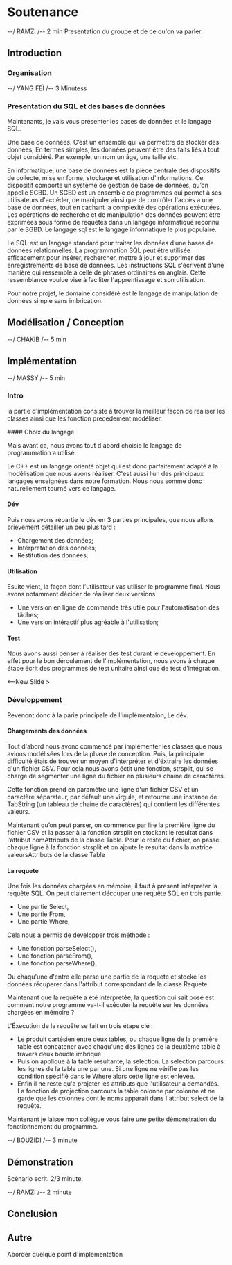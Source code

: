 # Soutenance

--/ RAMZI /-- 2 min
Presentation du groupe et de ce qu'on va parler.

## Introduction

### Organisation

--/ YANG FEÏ /-- 3 Minutess

### Presentation du SQL et des bases de données

Maintenants, je vais vous présenter les bases de données et le langage SQL.

Une base de données. C’est un ensemble qui va permettre de stocker des données, En termes simples, les données peuvent être des faits liés à tout objet considéré. Par exemple, un nom un âge, une taille etc.

En informatique, une base de données est la pièce centrale des dispositifs de collecte, mise en forme, stockage et utilisation d'informations. Ce dispositif comporte un système de gestion de base de données, qu’on appelle SGBD. Un SGBD est un ensemble de programmes qui permet à ses utilisateurs d'accéder, de manipuler ainsi que de contrôler l'accès a une base de données, tout en cachant la complexité des opérations exécutées.
Les opérations de recherche et de manipulation des données peuvent être exprimées sous forme de requêtes dans un langage informatique reconnu par le SGBD. Le langage sql est le langage informatique le plus populaire.

Le SQL est un langage standard pour traiter les données d’une bases de données relationnelles. La programmation SQL peut être utilisée efficacement pour insérer, rechercher, mettre à jour et supprimer des enregistrements de base de données. Les instructions SQL s'écrivent d'une manière qui ressemble à celle de phrases ordinaires en anglais. Cette ressemblance voulue vise à faciliter l'apprentissage et son utilisation.

Pour notre projet, le domaine considéré est le langage de manipulation de données simple sans imbrication.

## Modélisation / Conception

--/ CHAKIB /-- 5 min

## Implémentation

--/ MASSY /-- 5 min

### Intro

la partie d'implémentation consiste à trouver la meilleur façon de realiser les classes ainsi que les fonction precedement modéliser.

#### Choix du langage

Mais avant ça, nous avons tout d'abord choisie le langage de programmation a utilisé.

Le C++ est un langage orienté objet qui est donc parfaitement adapté à la modélisation que nous avons réaliser. C'est aussi l’un des principaux langages enseignées dans notre formation. Nous nous somme donc naturellement tourné vers ce langage.

#### Dév

Puis nous avons répartie le dév en 3 parties principales, que nous allons brievement détailler un peu plus tard :

- Chargement des données;
- Intérpretation des données;
- Restitution des données;

#### Utilisation

Esuite vient, la façon dont l'utilisateur vas utiliser le programme final. Nous avons notamment décider de réaliser deux versions

- Une version en ligne de commande très utile pour l'automatisation des tâches;
- Une version intéractif plus agréable à l'utilisation;

#### Test

Nous avons aussi penser à réaliser des test durant le développement.
En effet pour le bon déroulement de l'implémentation, nous avons à chaque étape écrit des programmes de test unitaire ainsi que de test d'intégration.

<--New Slide >

### Développement

Revenont donc à la parie principale de l'implémentaion, Le dév.

#### Chargements des données

Tout d'abord nous avonc commencé par implémenter les classes que nous avions modélisées lors de la phase de conception.
Puis, la principale difficulté étais de trouver un moyen d'interpréter et d'éxtraire les données d'un fichier CSV.
Pour cela nous avons éctit une fonction, strsplit, qui se charge de segmenter une ligne du fichier en plusieurs chaine de caractères.

Cette fonction prend en paramètre une ligne d'un fichier CSV et un caractère séparateur, par défault une virgule, et retourne une instance de TabString (un tableau de chaine de caractères) qui contient les différentes valeurs.

Maintenant qu’on peut parser, on commence par lire la première ligne du fichier CSV et la passer à la fonction strsplit en stockant le resultat dans l’attribut nomAttributs de la classe Table. Pour le reste du fichier, on passe chaque ligne à la fonction strsplit et on ajoute le resultat dans la matrice valeursAttributs de la classe Table

#### La requete

Une fois les données chargées en mémoire, il faut à present intérpreter la requête SQL. On peut clairement découper une requête SQL en trois partie.

- Une partie Select,
- Une partie From,
- Une partie Where,

Cela nous a permis de developper trois méthode :

- Une fonction parseSelect(),
- Une fonction parseFrom(),
- Une fonction parseWhere(),

Ou chaqu'une d'entre elle parse une partie de la requete et stocke les données récuperer dans l'attribut correspondant de la classe Requete.

Maintenant que la requête a été interpretée, la question qui sait posé est comment notre programme va-t-il exécuter la requête sur les données chargées en mémoire ?

L'Éxecution de la requête se fait en trois étape clé :

- Le produit cartésien entre deux tables, ou chaque ligne de la première table est concatener avec chaqu'une des lignes de la deuxième table à travers deux boucle imbriqué.
- Puis on applique à la table resultante, la selection. La selection parcours les lignes de la table une par une. Si une ligne ne vérifie pas les condition spécifié dans le Where alors cette ligne est enlevée.
- Enfin il ne reste qu'a projeter les attributs que l'utilisateur a demandés. La fonction de projection parcours la table colonne par colonne et ne garde que les colonnes dont le noms apparait dans l'attribut select de la requête.

Maintenant je laisse mon collègue vous faire une petite démonstration du fonctionnement du programme.

--/ BOUZIDI /-- 3 minute

## Démonstration

Scénario ecrit. 2/3 minute.

--/ RAMZI /-- 2 minute

## Conclusion

## Autre

Aborder quelque point d'implementation